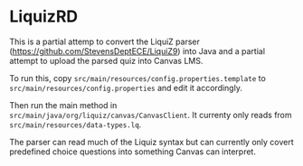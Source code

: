 # LiquizRD
This is a partial attemp to convert the LiquiZ  parser (https://github.com/StevensDeptECE/LiquiZ9) into Java and a partial attempt to 
upload the parsed quiz into Canvas LMS.

To run this, copy `src/main/resources/config.properties.template` to `src/main/resources/config.properties` and 
edit it accordingly.

Then run the main method in `src/main/java/org/liquiz/canvas/CanvasClient`.  It currenty only reads from `src/main/resources/data-types.lq`.

The parser can read much of the Liquiz syntax but can currently only covert predefined choice questions into something Canvas can interpret.
